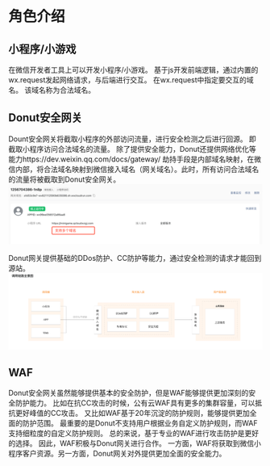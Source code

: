 # 角色介绍
## 小程序/小游戏
在微信开发者工具上可以开发小程序/小游戏。
基于js开发前端逻辑，通过内置的wx.request发起网络请求，与后端进行交互。
在wx.request中指定要交互的域名。
该域名称为合法域名。

## Donut安全网关
Dount安全网关将截取小程序的外部访问流量，进行安全检测之后进行回源。
即截取小程序访问合法域名的流量。
除了提供安全能力，Donut还提供网络优化等能力https://dev.weixin.qq.com/docs/gateway/
劫持手段是内部域名映射，在微信内部，将合法域名映射到微信接入域名（网关域名）。此时，所有访问合法域名的流量将被截取到Donut安全网关。
![donut网关接入](donutaccess.png)

Donut网关提供基础的DDos防护、CC防护等能力，通过安全检测的请求才能回到源站。
![调用链路全景图](donut.png)

## WAF
Donut安全网关虽然能够提供基本的安全防护，但是WAF能够提供更加深刻的安全防护能力。
比如在抗CC攻击的时候，公有云WAF具有更多的集群容量，可以抵抗更好峰值的CC攻击。
又比如WAF基于20年沉淀的防护规则，能够提供更加全面的防护范围。
最重要的是Donut不支持用户根据业务自定义防护规则，而WAF支持细粒度的自定义防护规则。
总的来说，基于专业的WAF进行攻击防护是更好的选择。
因此，WAF积极与Donut网关进行合作。
一方面，WAF将获取到微信小程序客户资源。另一方面，Donut网关对外提供更加全面的安全能力。